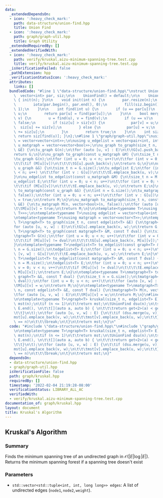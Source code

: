 ```yaml
---
data:
  _extendedDependsOn:
  - icon: ':heavy_check_mark:'
    path: data-structure/union-find.hpp
    title: Union Find
  - icon: ':heavy_check_mark:'
    path: graph/graph-util.hpp
    title: Graph Utility
  _extendedRequiredBy: []
  _extendedVerifiedWith:
  - icon: ':heavy_check_mark:'
    path: verify/kruskal.aizu-minimum-spanning-tree.test.cpp
    title: verify/kruskal.aizu-minimum-spanning-tree.test.cpp
  _isVerificationFailed: false
  _pathExtension: hpp
  _verificationStatusIcon: ':heavy_check_mark:'
  attributes:
    links: []
  bundledCode: "#line 1 \"data-structure/union-find.hpp\"\nstruct UnionFind {\n  \
    \  vector<int> par, siz;\n\n    UnionFind() = default;\n\n    UnionFind(int n)\
    \ { init(n); }\n\n    void init(int n) {\n        par.resize(n);\n        siz.resize(n);\n\
    \        iota(par.begin(), par.end(), 0);\n        fill(siz.begin(), siz.end(),\
    \ 1);\n    }\n\n    int find(int u) {\n        if (u == par[u])\n            return\
    \ u;\n        return par[u] = find(par[u]);\n    }\n\n    bool merge(int u, int\
    \ v) {\n        u = find(u), v = find(v);\n        if (u == v)\n            return\
    \ false;\n        if (siz[u] > siz[v]) {\n            par[v] = u;\n          \
    \  siz[u] += siz[v];\n        } else {\n            par[u] = v;\n            siz[v]\
    \ += siz[u];\n        }\n        return true;\n    }\n\n    int size(int u) {\
    \ return siz[find(u)]; }\n};\n#line 1 \"graph/graph-util.hpp\"\nusing u_graph\
    \ = vector<vector<int>>;\n\nusing u_edgelist = vector<pair<int, int>>;\n\nusing\
    \ u_matgraph = vector<vector<bool>>;\n\nu_graph to_graph(size_t n, const u_edgelist\
    \ &E) {\n\tu_graph G(n);\n\tfor (auto [u, v] : E)\n\t\tG[u].push_back(v);\n\t\
    return G;\n}\n\nu_graph to_graph(const u_matgraph &M) {\n\tsize_t n = M.size();\n\
    \tu_graph G(n);\n\tfor (int u = 0; u < n; u++)\n\t\tfor (int v = 0; v < n; v++)\n\
    \t\t\tif (M[u][v])\n\t\t\t\tG[u].push_back(v);\n\treturn G;\n}\n\nu_edgelist to_edgelist(const\
    \ u_graph &G) {\n\tsize_t n = G.size();\n\tu_edgelist E;\n\tfor (int u = 0; u\
    \ < n; u++) \n\t\tfor (int v : G[u])\n\t\t\tE.emplace_back(u, v);\n\treturn E;\n\
    }\n\nu_edgelist to_edgelist(const u_matgraph &M) {\n\tsize_t n = M.size();\n\t\
    u_edgelist E;\n\tfor (int u = 0; u < n; u++)\n\t\tfor (int v = 0; v < n; v++)\n\
    \t\t\tif (M[u][v])\n\t\t\t\tE.emplace_back(u, v);\n\treturn E;\n}\n\nu_matgraph\
    \ to_matgraph(const u_graph &G) {\n\tint n = G.size();\n\tu_matgraph M(n, vector<bool>(n,\
    \ false));\n\tfor (int u = 0; u < n; u++)\n\t\tfor (int v : G[u])\n\t\t\tM[u][v]\
    \ = true;\n\treturn M;\n}\n\nu_matgraph to_matgraph(size_t n, const u_edgelist\
    \ &E) {\n\tu_matgraph M(n, vector<bool>(n, false));\n\tfor (auto [u, v] : E)\n\
    \t\tM[u][v] = true;\n\treturn M;\n}\n\ntemplate<typename T>\nusing graph = vector<vector<pair<int,\
    \ T>>>;\n\ntemplate<typename T>\nusing edgelist = vector<tuple<int, int, T>>;\n\
    \ntemplate<typename T>\nusing matgraph = vector<vector<T>>;\n\ntemplate<typename\
    \ T>\ngraph<T> to_graph(size_t n, const edgelist<T> &E) {\n\tgraph<T> G(n);\n\t\
    for (auto [u, v, w] : E)\n\t\tG[u].emplace_back(v, w);\n\treturn G;\n}\n\ntemplate<typename\
    \ T>\ngraph<T> to_graph(const matgraph<T> &M, const T dval) {\n\tsize_t n = M.size();\n\
    \tgraph<T> G(n);\n\tfor (int u = 0; u < n; u++)\n\t\tfor (int v = 0; v < n; v++)\n\
    \t\t\tif (M[u][v] != dval)\n\t\t\t\tG[u].emplace_back(v, M[u][v]);\n\treturn G;\n\
    }\n\ntemplate<typename T>\nedgelist<T> to_edgelist(const graph<T> &G) {\n\tsize_t\
    \ n = G.size();\n\tedgelist<T> E;\n\tfor (int u = 0; u < n; u++)\n\t\tfor (auto\
    \ [v, w] : G[u])\n\t\t\tE.emplace_back(u, v, w);\n\treturn E;\n}\n\ntemplate<typename\
    \ T>\nedgelist<T> to_edgelist(const matgraph<T> &M, const T dval) {\n\tsize_t\
    \ n = M.size();\n\tedgelist<T> E;\n\tfor (int u = 0; u < n; u++)\n\t\tfor (int\
    \ v = 0; v < n; v++)\n\t\t\tif (M[u][v] != dval)\n\t\t\t\tE.emplace_back(u, v,\
    \ M[u][v]);\n\treturn E;\n}\n\ntemplate<typename T>\nmatgraph<T> to_matgraph(const\
    \ graph<T> &G, const T dval) {\n\tsize_t n = G.size();\n\tmatgraph<T> M(n, vector<T>(n,\
    \ dval));\n\tfor (int u = 0; u < n; u++)\t\n\t\tfor (auto [v, w] : G[u])\n\t\t\
    \tM[u][v] = w;\n\treturn M;\n}\n\ntemplate<typename T>\nmatgraph<T> to_matgraph(size_t\
    \ n, const edgelist<T> &E, const T dval) {\n\tmatgraph<T> M(n, vector<T>(n, dval));\n\
    \tfor (auto [u, v, w] : E)\n\t\tM[u][v] = w;\n\treturn M;\n}\n#line 3 \"graph/kruskal.hpp\"\
    \n\ntemplate<typename T>\ngraph<T> kruskal(size_t n, edgelist<T> E) {\n\tgraph<T>\
    \ mst(n);\n\tif (n <= 1)\n\t\treturn mst;\n\tUnionFind dsu(n);\n\tsort(E.begin(),\
    \ E.end(), \n\t\t[](auto a, auto b) { \n\t\t\treturn get<2>(a) < get<2>(b); \n\
    \t\t}\n\t);\n\tfor (auto [u, v, w] : E) {\n\t\tif (dsu.merge(u, v)) {\n\t\t\t\
    mst[u].emplace_back(v, w);\n\t\t\tmst[v].emplace_back(u, w);\n\t\t}\n\t\tif (dsu.size(0)\
    \ == n)\n\t\t\tbreak;\n\t}\n\treturn mst;\n}\n"
  code: "#include \"data-structure/union-find.hpp\"\n#include \"graph/graph-util.hpp\"\
    \n\ntemplate<typename T>\ngraph<T> kruskal(size_t n, edgelist<T> E) {\n\tgraph<T>\
    \ mst(n);\n\tif (n <= 1)\n\t\treturn mst;\n\tUnionFind dsu(n);\n\tsort(E.begin(),\
    \ E.end(), \n\t\t[](auto a, auto b) { \n\t\t\treturn get<2>(a) < get<2>(b); \n\
    \t\t}\n\t);\n\tfor (auto [u, v, w] : E) {\n\t\tif (dsu.merge(u, v)) {\n\t\t\t\
    mst[u].emplace_back(v, w);\n\t\t\tmst[v].emplace_back(u, w);\n\t\t}\n\t\tif (dsu.size(0)\
    \ == n)\n\t\t\tbreak;\n\t}\n\treturn mst;\n}"
  dependsOn:
  - data-structure/union-find.hpp
  - graph/graph-util.hpp
  isVerificationFile: false
  path: graph/kruskal.hpp
  requiredBy: []
  timestamp: '2022-02-04 21:19:28-08:00'
  verificationStatus: LIBRARY_ALL_AC
  verifiedWith:
  - verify/kruskal.aizu-minimum-spanning-tree.test.cpp
documentation_of: graph/kruskal.hpp
layout: document
title: Kruskal's Algorithm
---
```


## Kruskal's Algorithm

### Summary

Finds the minimum spanning tree of an undirected graph in $\mathcal{O}(\lvert E \rvert \log \lvert E \rvert)$. Returns the minimum spanning forest if a spanning tree doesn't exist

### Parameters
- `std::vector<std::tuple<int, int, long long>> edges`: A list of undirected edges $(\texttt{node1}, \texttt{node2}, \texttt{weight})$. 

